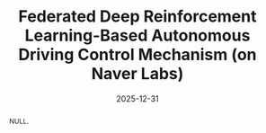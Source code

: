 ---
title: "Federated Deep Reinforcement Learning-Based Autonomous Driving Control Mechanism (on Naver Labs)"
collection: publications
permalink: /publication/2024-ij5
date: 2025-12-31
venue: 'null'
# paperurl: ''
pubtype: 'international_journal'
# just display our icon symbols
link: 'https://www.naverlabs.com'
# code: 'https://github.com/FIVEYOUNGWOO/WiFiMobNet'
# github: 'https://github.com/FIVEYOUNGWOO/WiFiMobNet'
citation: '&quot;Federated Deep Reinforcement Learning-Based Autonomous Driving Control Mechanism.&quot; 2025. (<u>Status: In progress</u>)'
excerpt_separator: ""
abstract: "NULL."
---